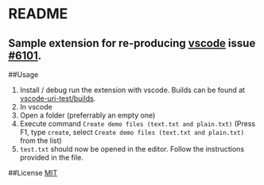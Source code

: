 # README
## Sample extension for re-producing [vscode](https://github.com/Microsoft/vscode) issue [\#6101](https://github.com/Microsoft/vscode/issues/6101).
##Usage
1. Install / debug run the extension with vscode. Builds can be found at [vscode-uri-test/builds](https://github.com/Janne252/vscode-uri-test/tree/master/builds).
2. In vscode
  1. Open a folder (preferrably an empty one)
  2. Execute command `Create demo files (text.txt and plain.txt)` (Press F1, type `create`, select `Create demo files (text.txt and plain.txt)` from the list)
  3. `test.txt` should now be opened in the editor. Follow the instructions provided in the file.


##License
[MIT](https://github.com/Janne252/vscode-uri-test/tree/master/LICENSE.txt)